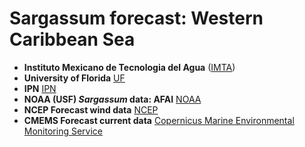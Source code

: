 # Sargassum forecast: Western Caribbean Sea

- **Instituto Mexicano de Tecnologia del Agua** ([IMTA](https://www.gob.mx/imta))
- **University of Florida** [UF](https://www.ufl.edu/)
- **IPN** [IPN](https://www.cicimar.ipn.mx/)
- **NOAA (USF) *Sargassum* data: AFAI** [NOAA](https://cwcgom.aoml.noaa.gov/cgom/OceanViewer/#) 
- **NCEP Forecast wind data** [NCEP](https://polar.ncep.noaa.gov/waves/download2.shtml?)
- **CMEMS Forecast current data** [Copernicus Marine Environmental Monitoring Service](https://data.marine.copernicus.eu/product/GLOBAL_ANALYSISFORECAST_PHY_001_024/description)
